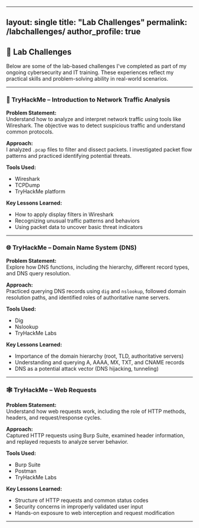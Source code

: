 
---
layout: single
title: "Lab Challenges"
permalink: /labchallenges/
author_profile: true
---

## 🧪 Lab Challenges

Below are some of the lab-based challenges I've completed as part of my ongoing cybersecurity and IT training. These experiences reflect my practical skills and problem-solving ability in real-world scenarios.

---

### 🔐 TryHackMe – Introduction to Network Traffic Analysis

**Problem Statement:**  
Understand how to analyze and interpret network traffic using tools like Wireshark. The objective was to detect suspicious traffic and understand common protocols.

**Approach:**  
I analyzed `.pcap` files to filter and dissect packets. I investigated packet flow patterns and practiced identifying potential threats.

**Tools Used:**  
- Wireshark  
- TCPDump  
- TryHackMe platform  

**Key Lessons Learned:**  
- How to apply display filters in Wireshark  
- Recognizing unusual traffic patterns and behaviors  
- Using packet data to uncover basic threat indicators  

---

### 🌐 TryHackMe – Domain Name System (DNS)

**Problem Statement:**  
Explore how DNS functions, including the hierarchy, different record types, and DNS query resolution.

**Approach:**  
Practiced querying DNS records using `dig` and `nslookup`, followed domain resolution paths, and identified roles of authoritative name servers.

**Tools Used:**  
- Dig  
- Nslookup  
- TryHackMe Labs  

**Key Lessons Learned:**  
- Importance of the domain hierarchy (root, TLD, authoritative servers)  
- Understanding and querying A, AAAA, MX, TXT, and CNAME records  
- DNS as a potential attack vector (DNS hijacking, tunneling)

---

### 🕸️ TryHackMe – Web Requests

**Problem Statement:**  
Understand how web requests work, including the role of HTTP methods, headers, and request/response cycles.

**Approach:**  
Captured HTTP requests using Burp Suite, examined header information, and replayed requests to analyze server behavior.

**Tools Used:**  
- Burp Suite  
- Postman  
- TryHackMe Labs  

**Key Lessons Learned:**  
- Structure of HTTP requests and common status codes  
- Security concerns in improperly validated user input  
- Hands-on exposure to web interception and request modification

---


